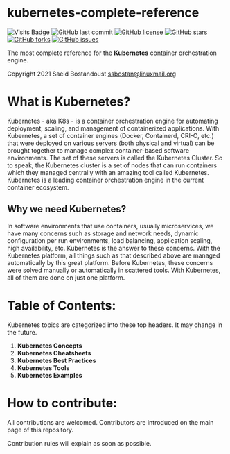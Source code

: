 # kubernetes-complete-reference

![Visits Badge](https://badges.pufler.dev/visits/ssbostan/kubernetes-complete-reference)
![GitHub last commit](https://img.shields.io/github/last-commit/ssbostan/kubernetes-complete-reference)
[![GitHub license](https://img.shields.io/github/license/ssbostan/kubernetes-complete-reference)](https://github.com/ssbostan/kubernetes-complete-reference/blob/master/LICENSE)
[![GitHub stars](https://img.shields.io/github/stars/ssbostan/kubernetes-complete-reference)](https://github.com/ssbostan/kubernetes-complete-reference/stargazers)
[![GitHub forks](https://img.shields.io/github/forks/ssbostan/kubernetes-complete-reference)](https://github.com/ssbostan/kubernetes-complete-reference/network)
[![GitHub issues](https://img.shields.io/github/issues/ssbostan/kubernetes-complete-reference)](https://github.com/ssbostan/kubernetes-complete-reference/issues)

The most complete reference for the **Kubernetes** container orchestration engine.

Copyright 2021 Saeid Bostandoust <ssbostan@linuxmail.org>

# What is Kubernetes?

Kubernetes - aka K8s - is a container orchestration engine for automating deployment, scaling, and management of containerized applications. With Kubernetes, a set of container engines (Docker, Containerd, CRI-O, etc.) that were deployed on various servers (both physical and virtual) can be brought together to manage complex container-based software environments. The set of these servers is called the Kubernetes Cluster. So to speak, the Kubernetes cluster is a set of nodes that can run containers which they managed centrally with an amazing tool called Kubernetes. Kubernetes is a leading container orchestration engine in the current container ecosystem.

## Why we need Kubernetes?

In software environments that use containers, usually microservices, we have many concerns such as storage and network needs, dynamic configuration per run environments, load balancing, application scaling, high availability, etc. Kubernetes is the answer to these concerns. With the Kubernetes platform, all things such as that described above are managed automatically by this great platform. Before Kubernetes, these concerns were solved manually or automatically in scattered tools. With Kubernetes, all of them are done on just one platform.

# Table of Contents:

Kubernetes topics are categorized into these top headers. It may change in the future.

 1. **Kubernetes Concepts**
 2. **Kubernetes Cheatsheets**
 3. **Kubernetes Best Practices**
 4. **Kubernetes Tools**
 5. **Kubernetes Examples**

# How to contribute:

All contributions are welcomed. Contributors are introduced on the main page of this repository.

Contribution rules will explain as soon as possible.
